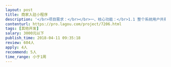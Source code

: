 ```yaml
---                
layout: post       
title: 商家入驻小程序           
description: '</br>项目需求：</br></br>一、核心功能：</br>1.1 整个系统用户共有三种身份：普通用户、商家、代理商。</br>1.2 首页展示以入驻商户为最小单位，信息流展示，可筛选，可搜索。</br>1.3 商家填写信息，自动入驻。入驻方式分两种，一种缴纳一定金额入驻，金额可后台自定义；另一种推广一定人数入驻，推广人数可后台自定义。两种方式可后台选择开关。</br>1.4 代理功能。普通用户可申请代理，申请提交后由管理员后台审核。同时，管理员也可直接从后台将任意普通用户设置成代理商。每个代理商拥有唯一5位数随机编码。</br>1.5 后台可自定义开关入驻商户是否需要填写代理商编码，才能入驻。商户填写了代理商编码，成功入驻，后台可统计该代理商的推广业绩。</br>&nbsp;</br>'     
contenturl: https://pro.lagou.com/project/7206.html      
tags: [其他开发]            
salary: 3000元以下          
publish_time: 2018-04-11 09:35:18         
review: 604人                   
apply: 4人                   
recommend: 5人                   
time_range: 小于1周              
---                 
```

